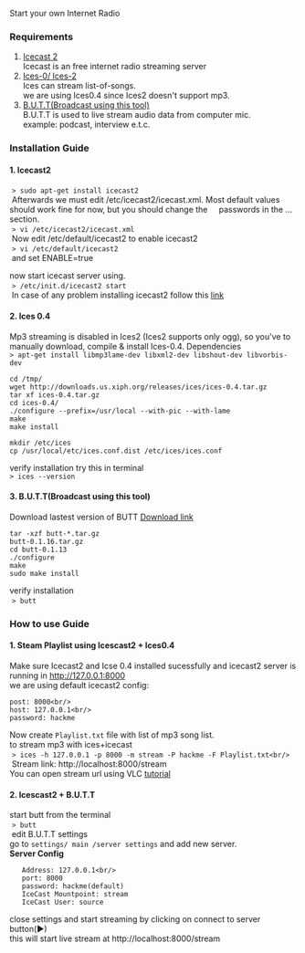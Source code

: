 Start your own Internet Radio
### Requirements
  1. [Icecast 2](http://icecast.org/)<br />
    Icecast is an free internet radio streaming server <br />
  2. [Ices-0/ Ices-2](http://icecast.org/ices/)<br />
    Ices can stream list-of-songs.<br />
    we are using Ices0.4 since Ices2 doesn't support mp3.<br/>
  3. [B.U.T.T(Broadcast using this tool)](https://danielnoethen.de/)<br />
    B.U.T.T is used to live stream audio data from computer mic.<br />
    example: podcast, interview e.t.c.<br />
  
### Installation Guide
#### 1. Icecast2 
  ``> sudo apt-get install icecast2`` <br/>
  Afterwards we must edit /etc/icecast2/icecast.xml. Most default values should work fine for now, but you should change the     passwords in the <authentication>...</authentication> section.<br />
  ``> vi /etc/icecast2/icecast.xml`` <br/>
  Now edit /etc/default/icecast2 to enable icecast2<br />
  ``> vi /etc/default/icecast2`` <br/>
  and set ENABLE=true<br />
  
  now start icecast server using.<br />
  ``> /etc/init.d/icecast2 start`` <br/>
  In case of any problem installing icecast2 follow this [link](https://www.howtoforge.com/linux_webradio_with_icecast2_ices2)<br />
#### 2. Ices 0.4
 Mp3 streaming is disabled in Ices2 (Ices2 supports only ogg), so you've to manually download, compile & install Ices-0.4.
 Dependencies<br />
 ``> apt-get install libmp3lame-dev libxml2-dev libshout-dev libvorbis-dev`` <br/> 
 
    cd /tmp/
    wget http://downloads.us.xiph.org/releases/ices/ices-0.4.tar.gz
    tar xf ices-0.4.tar.gz
    cd ices-0.4/
    ./configure --prefix=/usr/local --with-pic --with-lame
    make
    make install

    mkdir /etc/ices
    cp /usr/local/etc/ices.conf.dist /etc/ices/ices.conf
verify installation try this in terminal<br />
``> ices --version`` <br/> 

#### 3. B.U.T.T(Broadcast using this tool)
 Download lastest version of BUTT [Download link](https://sourceforge.net/projects/butt/files/butt/)<br />
 
    tar -xzf butt-*.tar.gz
    butt-0.1.16.tar.gz
    cd butt-0.1.13
    ./configure
    make
    sudo make install
  verify installation <br />
  ``> butt`` <br/>
### How to use Guide <br />
#### 1. Steam Playlist using Icescast2 + Ices0.4
  Make sure Icecast2 and Icse 0.4 installed sucessfully and icecast2 server is running in http://127.0.0.1:8000<br />
  we are using default icecast2 config:<br />
  ```mountpoint: stream<br/>
  post: 8000<br/>
  host: 127.0.0.1<br/>
  password: hackme
  ```
  Now create ``Playlist.txt`` file with list of mp3 song list.<br/>
  to stream mp3 with ices+icecast<br/>
  ``> ices -h 127.0.0.1 -p 8000 -m stream -P hackme -F Playlist.txt<br/>``
  Stream link: http://localhost:8000/stream <br/>
  You can open stream url using VLC [tutorial](https://www.wikihow.com/Use-VLC-Media-Player-to-Listen-to-Internet-Radio)<br/>
#### 2. Icescast2 + B.U.T.T
  start butt from the terminal<br/>
  ``> butt `` <br/>
  edit B.U.T.T settings<br/>
  go to ``settings/ main /server settings`` and add new server.<br/>
  **Server Config** <br/>
 ```Name: Test Type: IceCast
    Address: 127.0.0.1<br/>
    port: 8000
    password: hackme(default)
    IceCast Mountpoint: stream
    IceCast User: source
 ```
   close settings and start streaming by clicking on connect to server button(►)<br/>
   this will start live stream at http://localhost:8000/stream
